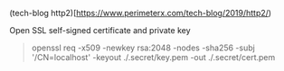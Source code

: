 (tech-blog http2)[https://www.perimeterx.com/tech-blog/2019/http2/)

Open SSL self-signed certificate and private key
> openssl req -x509 -newkey rsa:2048 -nodes -sha256 -subj '/CN=localhost' -keyout ./.secret/key.pem -out ./.secret/cert.pem